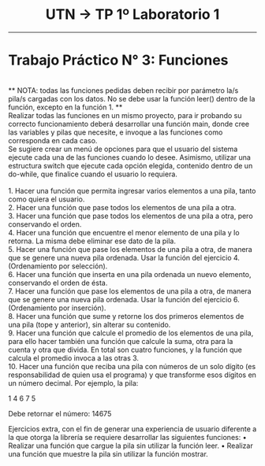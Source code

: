 <h1 align="center"> UTN -> TP 1º Laboratorio 1</h1>
<hr>

# Trabajo Práctico N° 3: Funciones 
  <br> 
  ** NOTA: todas las funciones pedidas deben recibir por parámetro la/s pila/s cargadas con los datos. No se debe usar la función leer() dentro de la función, excepto en la función 1. **  <br> 
  Realizar todas las funciones en un mismo proyecto, para ir probando su correcto funcionamiento deberá desarrollar una función main, donde cree las variables y pilas que necesite, e invoque a las funciones como corresponda en cada caso. <br>
  Se sugiere crear un menú de opciones para que el usuario del sistema ejecute cada una de las funciones cuando lo desee. Asimismo, utilizar una estructura switch que ejecute cada opción elegida, contenido dentro de un do-while, que finalice cuando el usuario lo requiera.<br><br>
  1. Hacer una función que permita ingresar varios elementos a una pila, tanto como quiera el usuario. <br>
  2. Hacer una función que pase todos los elementos de una pila a otra. <br>
  3. Hacer una función que pase todos los elementos de una pila a otra, pero conservando el orden. <br>
  4. Hacer una función que encuentre el menor elemento de una pila y lo retorna. La misma debe eliminar ese dato de la pila.<br>
  5. Hacer una función que pase los elementos de una pila a otra, de manera que se genere una nueva pila ordenada. Usar la función del ejercicio 4. (Ordenamiento por selección).<br>
  6. Hacer una función que inserta en una pila ordenada un nuevo elemento, conservando el orden de ésta. <br>
  7. Hacer una función que pase los elementos de una pila a otra, de manera que se genere una nueva pila ordenada. Usar la función del ejercicio 6.  (Ordenamiento por inserción). <br>
  8. Hacer una función que sume y retorne los dos primeros elementos de una pila (tope y anterior), sin alterar su contenido.<br> 
  9. Hacer una función que calcule el promedio de los elementos de una pila, para ello hacer también una función que calcule la suma, otra para la cuenta y otra que divida. En total son cuatro funciones, y la función que calcula el promedio invoca a las otras 3. <br>
  10. Hacer una función que reciba una pila con números de un solo dígito (es responsabilidad de quien usa el programa) y que transforme esos dígitos en un número decimal. Por ejemplo, la pila: <br>

1
4
6
7
5<br>

Debe retornar el número: 14675<br>

Ejercicios extra, con el fin de generar una experiencia de usuario diferente a la que otorga la librería se requiere desarrollar las siguientes funciones:
    • Realizar una función que cargue la pila sin utilizar la función leer.
    • Realizar una función que muestre la pila sin utilizar la función mostrar.
